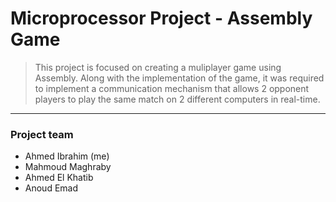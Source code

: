 # Microprocessor Project - Assembly Game
> This project is focused on creating a muliplayer game using Assembly. Along with the implementation of the game, it was required to implement a communication mechanism that allows 2 opponent players to play the same match on 2 different computers in real-time.
---
### Project team 
- Ahmed Ibrahim (me)
- Mahmoud Maghraby
- Ahmed El Khatib
- Anoud Emad
